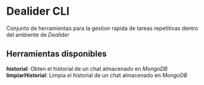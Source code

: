 # Dealider CLI

Conjunto de herramientas para la gestion rapida de tareas repetitivas
dentro del ambiente de _Dealider_

## Herramientas disponibles

**historial**: Obten el historial de un chat almacenado en _MongoDB_
**limpiarHistorial**: Limpia el historial de un chat almacenado en _MongoDB_
